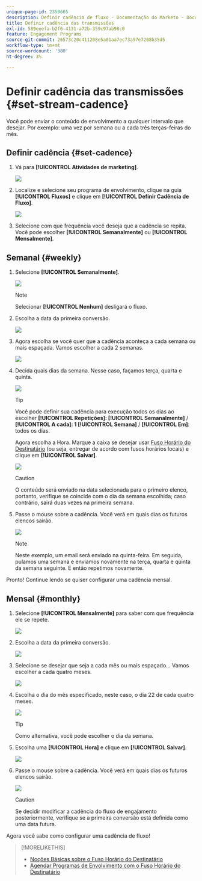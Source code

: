 ```yaml
---
unique-page-id: 2359665
description: Definir cadência de fluxo - Documentação do Marketo - Documentação do produto
title: Definir cadência das transmissões
exl-id: 589eeefa-b2f6-4131-a72b-359c97ab98c0
feature: Engagement Programs
source-git-commit: 26573c20c411208e5a01aa7ec73a97e7208b35d5
workflow-type: tm+mt
source-wordcount: '380'
ht-degree: 3%

---
```


# Definir cadência das transmissões {#set-stream-cadence}

Você pode enviar o conteúdo de envolvimento a qualquer intervalo que desejar. Por exemplo: uma vez por semana ou a cada três terças-feiras do mês.

## Definir cadência {#set-cadence}

1. Vá para **[!UICONTROL Atividades de marketing]**.

   ![](assets/login-marketing-activities.png)

1. Localize e selecione seu programa de envolvimento, clique na guia **[!UICONTROL Fluxos]** e clique em **[!UICONTROL Definir Cadência de Fluxo]**.

   ![](assets/selectstreamcadence.jpg)

1. Selecione com que frequência você deseja que a cadência se repita. Você pode escolher **[!UICONTROL Semanalmente]** ou **[!UICONTROL Mensalmente]**.

## Semanal {#weekly}

1. Selecione **[!UICONTROL Semanalmente]**.

   ![](assets/image2017-12-5-14-3a9-3a43.png)

   >[!NOTE]
   >
   >Selecionar **[!UICONTROL Nenhum]** desligará o fluxo.

1. Escolha a data da primeira conversão.

   ![](assets/image2017-12-5-14-3a10-3a17.png)

1. Agora escolha se você quer que a cadência aconteça a cada semana ou mais espaçada. Vamos escolher a cada 2 semanas.

   ![](assets/image2017-12-5-14-3a10-3a56.png)

1. Decida quais dias da semana. Nesse caso, façamos terça, quarta e quinta.

   ![](assets/image2017-12-5-14-3a12-3a29.png)

   >[!TIP]
   >
   >Você pode definir sua cadência para execução todos os dias ao escolher **[!UICONTROL Repetições]: [!UICONTROL Semanalmente]** / **[!UICONTROL A cada]: 1 [!UICONTROL Semana]** / **[!UICONTROL Em]**: todos os dias.

   Agora escolha a Hora. Marque a caixa se desejar usar [Fuso Horário do Destinatário](/help/marketo/product-docs/email-marketing/drip-nurturing/engagement-program-streams/set-stream-cadence/schedule-engagement-programs-with-recipient-time-zone.md) (ou seja, entregar de acordo com fusos horários locais) e clique em **[!UICONTROL Salvar]**.

   ![](assets/image2017-12-5-14-3a20-3a11.png)

   >[!CAUTION]
   >
   >O conteúdo será enviado na data selecionada para o primeiro elenco, portanto, verifique se coincide com o dia da semana escolhida; caso contrário, sairá duas vezes na primeira semana.

1. Passe o mouse sobre a cadência. Você verá em quais dias os futuros elencos sairão.

   ![](assets/image2017-12-5-14-3a17-3a29.png)

   >[!NOTE]
   >
   >Neste exemplo, um email será enviado na quinta-feira. Em seguida, pulamos uma semana e enviamos novamente na terça, quarta e quinta da semana seguinte. E então repetimos novamente.

Pronto! Continue lendo se quiser configurar uma cadência mensal.

## Mensal {#monthly}

1. Selecione **[!UICONTROL Mensalmente]** para saber com que frequência ele se repete.

   ![](assets/image2014-9-15-16-3a30-3a15.png)

1. Escolha a data da primeira conversão.

   ![](assets/image2014-9-15-16-3a30-3a11.png)

1. Selecione se desejar que seja a cada mês ou mais espaçado... Vamos escolher a cada quatro meses.

   ![](assets/image2014-9-15-16-3a30-3a7.png)

1. Escolha o dia do mês especificado, neste caso, o dia 22 de cada quatro meses.

   ![](assets/image2014-9-15-16-3a29-3a51.png)

   >[!TIP]
   >
   >Como alternativa, você pode escolher o dia da semana.

1. Escolha uma **[!UICONTROL Hora]** e clique em **[!UICONTROL Salvar]**.

   ![](assets/image2014-9-15-16-3a29-3a42.png)

1. Passe o mouse sobre a cadência. Você verá em quais dias os futuros elencos sairão.

   ![](assets/image2014-9-15-16-3a29-3a38.png)

   >[!CAUTION]
   >
   >Se decidir modificar a cadência do fluxo de engajamento posteriormente, verifique se a primeira conversão está definida como uma data futura.

Agora você sabe como configurar uma cadência de fluxo!

>[!MORELIKETHIS]
>
>* [Noções Básicas sobre o Fuso Horário do Destinatário](/help/marketo/product-docs/email-marketing/email-programs/email-program-actions/scheduling-with-recipient-time-zone/understanding-recipient-time-zone.md)
>* [Agendar Programas de Envolvimento com o Fuso Horário do Destinatário](/help/marketo/product-docs/email-marketing/drip-nurturing/engagement-program-streams/set-stream-cadence/schedule-engagement-programs-with-recipient-time-zone.md)
